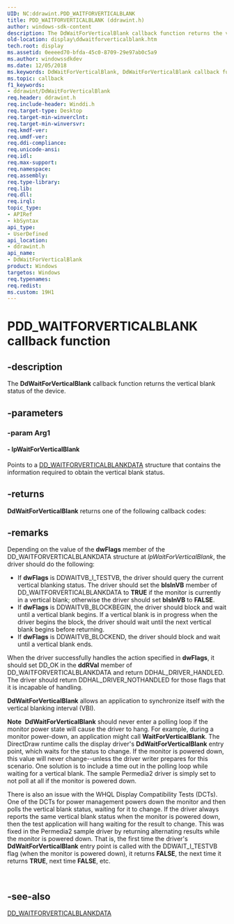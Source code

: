```yaml
---
UID: NC:ddrawint.PDD_WAITFORVERTICALBLANK
title: PDD_WAITFORVERTICALBLANK (ddrawint.h)
author: windows-sdk-content
description: The DdWaitForVerticalBlank callback function returns the vertical blank status of the device.
old-location: display\ddwaitforverticalblank.htm
tech.root: display
ms.assetid: 0eeeed70-bfda-45c0-8709-29e97ab0c5a9
ms.author: windowssdkdev
ms.date: 12/05/2018
ms.keywords: DdWaitForVerticalBlank, DdWaitForVerticalBlank callback function [Display Devices], PDD_WAITFORVERTICALBLANK, PDD_WAITFORVERTICALBLANK callback, ddfncs_ed0f04a7-78e9-4ecc-80a6-95127dc28aed.xml, ddrawint/DdWaitForVerticalBlank, display.ddwaitforverticalblank
ms.topic: callback
f1_keywords:
- ddrawint/DdWaitForVerticalBlank
req.header: ddrawint.h
req.include-header: Winddi.h
req.target-type: Desktop
req.target-min-winverclnt: 
req.target-min-winversvr: 
req.kmdf-ver: 
req.umdf-ver: 
req.ddi-compliance: 
req.unicode-ansi: 
req.idl: 
req.max-support: 
req.namespace: 
req.assembly: 
req.type-library: 
req.lib: 
req.dll: 
req.irql: 
topic_type:
- APIRef
- kbSyntax
api_type:
- UserDefined
api_location:
- ddrawint.h
api_name:
- DdWaitForVerticalBlank
product: Windows
targetos: Windows
req.typenames: 
req.redist: 
ms.custom: 19H1
---
```


# PDD_WAITFORVERTICALBLANK callback function


## -description


The <b>DdWaitForVerticalBlank</b> callback function returns the vertical blank status of the device.


## -parameters




### -param Arg1








#### - lpWaitForVerticalBlank

Points to a <a href="https://docs.microsoft.com/windows/desktop/api/ddrawint/ns-ddrawint-dd_waitforverticalblankdata">DD_WAITFORVERTICALBLANKDATA</a> structure that contains the information required to obtain the vertical blank status.


## -returns



<b>DdWaitForVerticalBlank</b> returns one of the following callback codes:




## -remarks



Depending on the value of the <b>dwFlags</b> member of the DD_WAITFORVERTICALBLANKDATA structure at <i>lpWaitForVerticalBlank</i>, the driver should do the following:

<ul>
<li>
If <b>dwFlags</b> is DDWAITVB_I_TESTVB, the driver should query the current vertical blanking status. The driver should set the <b>bIsInVB</b> member of DD_WAITFORVERTICALBLANKDATA to <b>TRUE</b> if the monitor is currently in a vertical blank; otherwise the driver should set <b>bIsInVB</b> to <b>FALSE</b>.

</li>
<li>
If <b>dwFlags</b> is DDWAITVB_BLOCKBEGIN, the driver should block and wait until a vertical blank begins. If a vertical blank is in progress when the driver begins the block, the driver should wait until the next vertical blank begins before returning.

</li>
<li>
If <b>dwFlags</b> is DDWAITVB_BLOCKEND, the driver should block and wait until a vertical blank ends.

</li>
</ul>
When the driver successfully handles the action specified in <b>dwFlags</b>, it should set DD_OK in the <b>ddRVal</b> member of DD_WAITFORVERTICALBLANKDATA and return DDHAL_DRIVER_HANDLED. The driver should return DDHAL_DRIVER_NOTHANDLED for those flags that it is incapable of handling.

<b>DdWaitForVerticalBlank</b> allows an application to synchronize itself with the vertical blanking interval (VBI).

<div class="alert"><b>Note</b>  <b>DdWaitForVerticalBlank</b> should never enter a polling loop if the monitor power state will cause the driver to hang. For example, during a monitor power-down, an application might call <b>WaitForVerticalBlank</b>. The DirectDraw runtime calls the display driver's <b>DdWaitForVerticalBlank</b> entry point, which waits for the status to change. If the monitor is powered down, this value will never change--unless the driver writer prepares for this scenario. One solution is to include a time out in the polling loop while waiting for a vertical blank. The sample Permedia2 driver is simply set to not poll at all if the monitor is powered down. <p class="note">There is also an issue with the WHQL Display Compatibility Tests (DCTs). One of the DCTs for power management powers down the monitor and then polls the vertical blank status, waiting for it to change. If the driver always reports the same vertical blank status when the monitor is powered down, then the test application will hang waiting for the result to change. This was fixed in the Permedia2 sample driver by returning alternating results while the monitor is powered down. That is, the first time the driver's <b>DdWaitForVerticalBlank</b> entry point is called with the DDWAIT_I_TESTVB flag (when the monitor is powered down), it returns <b>FALSE</b>, the next time it returns <b>TRUE</b>, next time <b>FALSE</b>, etc.

</div>
<div> </div>



## -see-also




<a href="https://docs.microsoft.com/windows/desktop/api/ddrawint/ns-ddrawint-dd_waitforverticalblankdata">DD_WAITFORVERTICALBLANKDATA</a>
 

 

